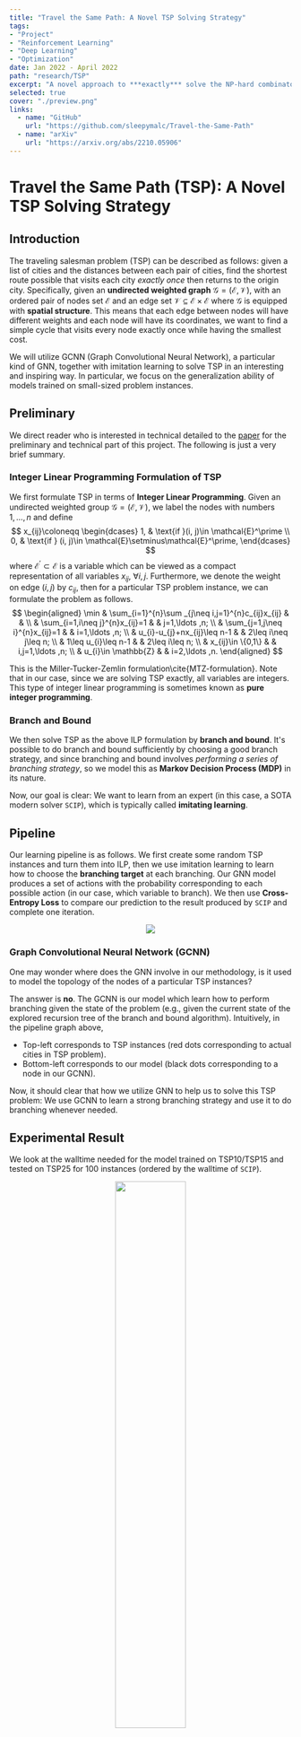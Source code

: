 ```yaml
---
title: "Travel the Same Path: A Novel TSP Solving Strategy"
tags:
- "Project"
- "Reinforcement Learning"
- "Deep Learning"
- "Optimization"
date: Jan 2022 - April 2022
path: "research/TSP"
excerpt: "A novel approach to ***exactly*** solve the NP-hard combinatorial optimization problem by using *imitation learning*."
selected: true
cover: "./preview.png"
links:
  - name: "GitHub"
    url: "https://github.com/sleepymalc/Travel-the-Same-Path"
  - name: "arXiv"
    url: "https://arxiv.org/abs/2210.05906"
---
```


# Travel the Same Path (TSP): A Novel TSP Solving Strategy

## Introduction

The traveling salesman problem (TSP) can be described as follows: given a list of cities and the distances between each pair of cities, find the
shortest route possible that visits each city *exactly once* then returns to the origin city.
Specifically, given an **undirected weighted graph** $\mathcal{G} = (\mathcal{E}, \mathcal{V})$, with an ordered pair of nodes set $\mathcal{E}$
and an edge set $\mathcal{V}\subseteq \mathcal{E}\times\mathcal{E}$ where $\mathcal{G}$ is equipped with **spatial structure**. This means that
each edge between nodes will have different weights and each node will have its coordinates, we want to find a simple cycle that visits every node exactly
once while having the smallest cost.

We will utilize GCNN (Graph Convolutional Neural Network), a particular kind of GNN, together with imitation learning to solve TSP in an interesting
and inspiring way. In particular, we focus on the generalization ability of models trained on small-sized problem instances.

## Preliminary

We direct reader who is interested in technical detailed to the [paper](./TSP/paper.pdf) for the preliminary and technical part of this project. The following
is just a very brief summary.

### Integer Linear Programming Formulation of TSP

We first formulate TSP in terms of **Integer Linear Programming**. Given an undirected weighted group $\mathcal{G} = (\mathcal{E}, \mathcal{V})$,
we label the nodes with numbers $1, \ldots, n$ and define
$$
	x_{ij}\coloneqq \begin{dcases}
		1, & \text{if }(i, j)\in \mathcal{E}^\prime                       \\
		0, & \text{if } (i, j)\in \mathcal{E}\setminus\mathcal{E}^\prime,
	\end{dcases}
$$
where $\mathcal{E}^\prime\subset \mathcal{E}$ is a variable which can be viewed as a compact representation of all variables $x_{ij}$, $\forall i, j$.
Furthermore, we denote the weight on edge $(i, j)$ by $c_{ij}$, then for a particular TSP problem instance, we can formulate the problem as follows.
$$
	\begin{aligned}
\min & \sum_{i=1}^{n}\sum _{j\neq i,j=1}^{n}c_{ij}x_{ij} &  &                      \\
& \sum_{i=1,i\neq j}^{n}x_{ij}=1                    &  & j=1,\ldots ,n;       \\
& \sum_{j=1,j\neq i}^{n}x_{ij}=1                    &  & i=1,\ldots ,n;       \\
		     & u_{i}-u_{j}+nx_{ij}\leq n-1                        &  & 2\leq i\neq j\leq n; \\
		     & 1\leq u_{i}\leq n-1                                &  & 2\leq i\leq n;       \\
		     & x_{ij}\in \{0,1\}                                  &  & i,j=1,\ldots ,n;     \\
		     & u_{i}\in \mathbb{Z}                                &  & i=2,\ldots ,n.
	\end{aligned}
$$

This is the Miller-Tucker-Zemlin formulation\cite{MTZ-formulation}. Note that in our case, since we are solving TSP exactly, all variables are
integers. This type of integer linear programming is sometimes known as **pure integer programming**.

### Branch and Bound

We then solve TSP as the above ILP formulation by **branch and bound**. It's possible to do branch and bound sufficiently by choosing a good branch strategy,
and since branching and bound involves *performing a series of branching strategy*, so we model this as **Markov Decision Process (MDP)** in its nature.

Now, our goal is clear: We want to learn from an expert (in this case, a SOTA modern solver $\texttt{SCIP}$), which is typically called **imitating learning**.

## Pipeline

Our learning pipeline is as follows. We first create some random TSP instances and turn them into ILP,
then we use imitation learning to learn how to choose the **branching target** at each branching.
Our GNN model produces a set of actions with the probability corresponding to each possible action (in our case, which variable to branch). We then
use **Cross-Entropy Loss** to compare our prediction to the result produced by $\texttt{SCIP}$ and complete one iteration.

<p align="center">
	<img src="./figures/pipeline.png"/>
</p>

### Graph Convolutional Neural Network (GCNN)

One may wonder where does the GNN involve in our methodology, is it used to model the topology of the nodes of a particular TSP instances?

The answer is **no**. The GCNN is our model which learn how to perform branching given the state of the problem (e.g., given the current state of the explored
recursion tree of the branch and bound algorithm). Intuitively, in the pipeline graph above,

* Top-left corresponds to TSP instances (red dots corresponding to actual cities in TSP problem).
* Bottom-left corresponds to our model (black dots corresponding to a node in our GCNN).

Now, it should clear that how we utilize GNN to help us to solve this TSP problem: We use GCNN to learn a
strong branching strategy and use it to do branching whenever needed.

## Experimental Result

We look at the walltime needed for the model trained on TSP10/TSP15 and tested on TSP25 for 100 instances (ordered by the walltime of $\texttt{SCIP}$).

<p align="center">
	<img src="./figures/result/tsp10/normal.png" width="50%"/>
	<img src="./figures/result/tsp15/normal.png" width="50%"/>
</p>

If we zoom-in to the first 80 and last 20 instances, we have the following.
<p align="center">
	<img src="./figures/result/tsp10/zoom-first80.png" width="50%"/>
	<img src="./figures/result/tsp10/zoom-last20.png" width="50%"/>
	<img src="./figures/result/tsp15/zoom-first80.png" width="50%"/>
	<img src="./figures/result/tsp15/zoom-last20.png" width="50%"/>
</p>

## Discussion

Here we list some selected discussion. Again, please refer to the [paper](./TSP/paper.pdf) for completeness.

### Generalization Ability

We observe that our TSP10 and TSP15 imitation models outperform the $\texttt{SCIP}$ solver on baseline test instances, and
**successfully generalizes to TSP15, TSP20, and TSP25**. They perform significantly better on average than $$\texttt{SCIP}$$ in difficult-to-solve TSPs as
compared to easier instances. They also perform better in cases of larger test instances like TSP20 and TSP25 as compared to TSP10 and TSP15.
This might be due to an inherent subset structure between TSP10 and TSP20 instances, and similarly TSP15 and TSP25 instances which might not be the
case for smaller test sizes. Unlike other problems, when we formulate TSP as an ILP, the problem size is growing **quadratically**.
In other words, when we look at the model performance, the generalization ability from TSP10 to TSP25 is not a $2.5\times$, but rather a $6\times$
generalization in our formulation. By adapting this methodology on a more sophisticated algorithm which formulates TSP linearly, the generalization
ability should remain, and the performance will be even better in terms of TSP sizes.

### Bottlenecks and Future Work

There is a huge performance difference between our proposed model (also $\texttt{SCIP}$) and the SOTA TSP solver, $\texttt{Concorde}$. Since the proposed
model's backbone is branch and bound algorithm, by formulating TSP into an ILP, we lost some useful problem structures which can be further exploited by
algorithms used in $\texttt{Concorde}$. But the existence of a similar pattern of growth in solving time for more difficult instances of larger TSP sizes
even for $\texttt{Gurobi}$ and $\texttt{Concorde}$ is promising, as our imitation model applied to these solvers should
lead to similar time improvements. A major bottleneck is that SOTA solvers like $\texttt{Gurobi}$, or $\texttt{Concorde}$, are often licensed, hence not
open-sourced. This results in the difficulty of utilizing a stronger baseline and learn from which to get a further improvement.

## Conclusion

Finding exact solutions of combinatorial optimization problems as fast as possible is a challenging avenue in modern theoretical CS. Our proposed method
is a step toward this goal via machine learning. For nearly all exact optimization solving algorithms, there is some kind of *exhaustion* going on
which usually involves decisions-making when executing the algorithm. For example, the cutting plane algorithm also
involves decisions-making on variables when it needs to choose a variable to cut. We see that by using our model to replace several such algorithms,
we can speed up the inference time while still retaining a high-quality decision strategy. Furthermore, our experimental results show that the model can
effectively learn such strategies while using less time when inference, which is a promising strategy when applied to other such algorithms.

